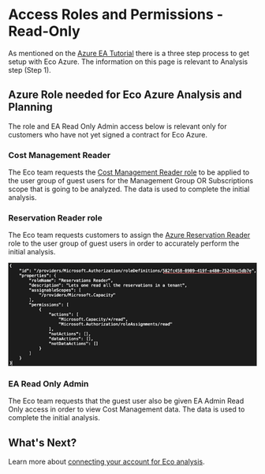 # Access Roles and Permissions - Read-Only

As mentioned on the [Azure EA Tutorial](eco/azure-tutorials/) there is a three step process to get setup with Eco Azure. The information on this page is relevant to Analysis step (Step 1).

## Azure Role needed for Eco Azure Analysis and Planning

The role and EA Read Only Admin access below is relevant only for customers who have not yet signed a contract for Eco Azure.

### Cost Management Reader

The Eco team requests the [Cost Management Reader role](https://docs.microsoft.com/en-us/azure/role-based-access-control/built-in-roles#cost-management-reader) to be applied to the user group of guest users for the Management Group OR Subscriptions scope that is going to be analyzed. The data is used to complete the initial analysis.

### Reservation Reader role

The Eco team requests customers to assign the [Azure Reservation Reader](https://docs.microsoft.com/en-us/azure/cost-management-billing/reservations/view-reservations#assign-a-reservation-reader-role-at-the-tenant-level) role to the user group of guest users in order to accurately perform the initial analysis.

<img src="/eco/_media/azure-access-roles-read-only-01.png" />

### EA Read Only Admin

The Eco team requests that the guest user also be given EA Admin Read Only access in order to view Cost Management data. The data is used to complete the initial analysis.

## What's Next?

Learn more about [connecting your account for Eco analysis](eco/getting-started/connect-azure-ea-to-eco).
